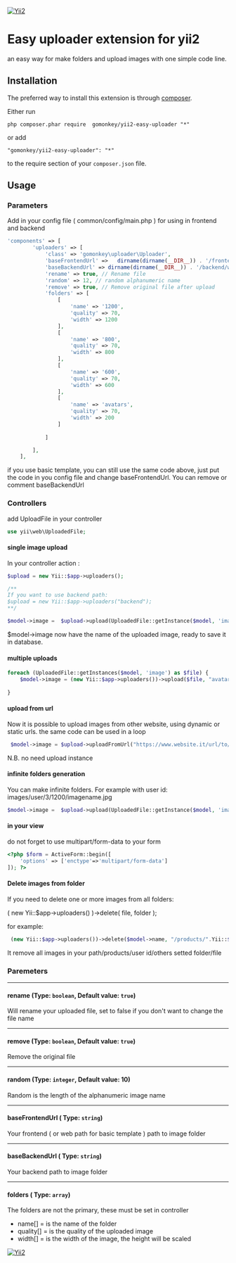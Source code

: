[![Yii2](https://img.shields.io/badge/Powered_by-Yii_Framework-green.svg?style=flat)](http://www.yiiframework.com/)

Easy uploader extension for yii2
================================
an easy way for make folders and upload images with one simple code line.

Installation
------------

The preferred way to install this extension is through [composer](../../../../web/index.phpdownload/).

Either run

```
php composer.phar require  gomonkey/yii2-easy-uploader "*"

```

or add

```
"gomonkey/yii2-easy-uploader": "*"
```

to the require section of your `composer.json` file.


Usage 
-----

### Parameters

Add in your config file ( common/config/main.php ) for using in frontend and backend


```php
'components' => [
        'uploaders' => [
            'class' => 'gomonkey\uploader\Uploader',
            'baseFrontendUrl' =>   dirname(dirname(__DIR__)) . '/frontend/web/images',
            'baseBackendUrl' => dirname(dirname(__DIR__)) . '/backend/web/images',
            'rename' => true, // Rename file 
            'random' => 12, // random alphanumeric name
            'remove' => true, // Remove original file after upload
            'folders' => [
                [
                    'name' => '1200',
                    'quality' => 70,
                    'width' => 1200
                ],
                [
                    'name' => '800',
                    'quality' => 70,
                    'width' => 800
                ],
                [
                    'name' => '600',
                    'quality' => 70,
                    'width' => 600
                ],
                [
                    'name' => 'avatars',
                    'quality' => 70,
                    'width' => 200
                ]
             
            ]

        ],
    ],
```
if you use basic template, you can still use the same code above, just put the code in you config file and change baseFrontendUrl.
You can remove or comment baseBackendUrl

### Controllers

add UploadFile in your controller
```php
use yii\web\UploadedFile;
```

#### single image upload

In your controller action  :

```php
$upload = new Yii::$app->uploaders();

/**
If you want to use backend path:
$upload = new Yii::$app->uploaders("backend");
**/

$model->image =  $upload->upload(UploadedFile::getInstance($model, 'image'), "avatars");
```

$model->image now have the name of the uploaded image, ready to save it in database.

#### multiple uploads

```php
foreach (UploadedFile::getInstances($model, 'image') as $file) {
    $model->image = (new Yii::$app->uploaders())->upload($file, "avatars");
    
}
```

#### upload from url
Now it is possible to upload images from other website, using dynamic or static urls.
 the same code can be used in a loop
```php
 $model->image = $upload->uploadFromUrl("https://www.website.it/url/to/image/image.jpg",  "myFolder");
```
N.B. no need upload instance

#### infinite folders generation

You can make infinite folders.
For example with user id:
images/user/3/1200/imagename.jpg

```php
$model->image =  $upload->upload(UploadedFile::getInstance($model, 'image'), "users/".Yii::$app->user->id);
```

#### in your view

do not forget to use multipart/form-data to your form

```php
<?php $form = ActiveForm::begin([
    'options' => ['enctype'=>'multipart/form-data']
]); ?>
```

#### Delete images from folder

If you need to delete one or more images from all folders:

( new Yii::$app->uploaders() )->delete( file, folder );
 
for example:
```php
 (new Yii::$app->uploaders())->delete($model->name, "/products/".Yii::$app->user->id);
```
It remove all images in your path/products/user id/others setted folder/file

### Paremeters 


---

#### rename (Type: `boolean`, Default value: `true`)

Will rename your uploaded file, set to false if you don't want to change the file name
 
---

#### remove (Type: `boolean`, Default value: `true`)

Remove the original file

---

#### random (Type: `integer`, Default value: 10)

Random is the length of the alphanumeric image name

---

#### baseFrontendUrl ( Type: `string`)

Your frontend ( or web path for basic template ) path to image folder

---

#### baseBackendUrl ( Type: `string`)

Your backend path to image folder

---

#### folders ( Type: `array`)

The folders are not the primary, these must be set in controller
- name[] = is the name of the folder
- quality[] = is the quality of the uploaded image
- width[] = is the width of the image, the height will be scaled

[![Yii2](https://img.shields.io/badge/Powered_by-Yii_Framework-green.svg?style=flat)](http://www.yiiframework.com/)





